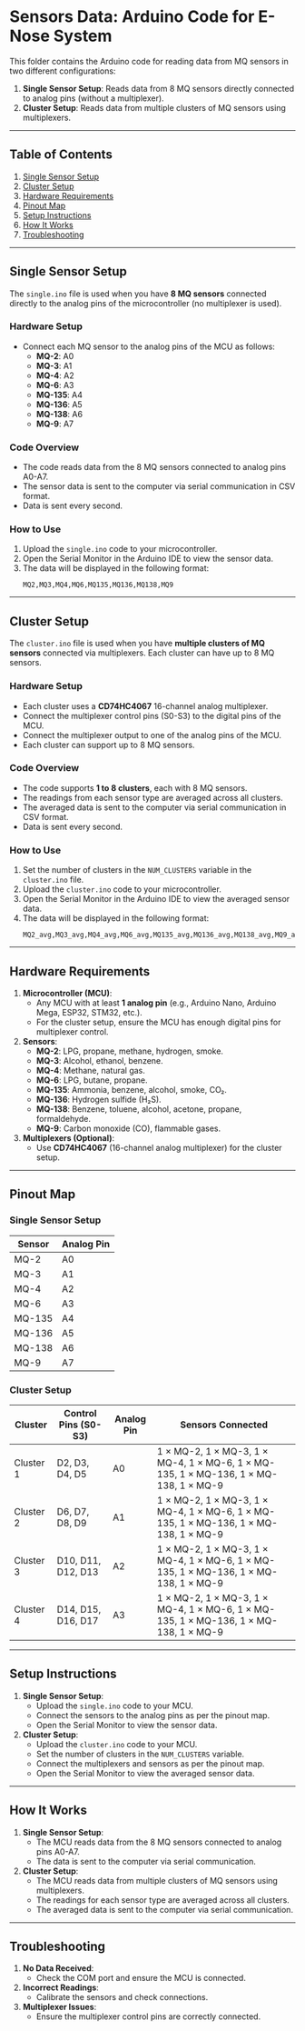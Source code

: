 # Sensors Data: Arduino Code for E-Nose System

This folder contains the Arduino code for reading data from MQ sensors in two different configurations:
1. **Single Sensor Setup**: Reads data from 8 MQ sensors directly connected to analog pins (without a multiplexer).
2. **Cluster Setup**: Reads data from multiple clusters of MQ sensors using multiplexers.

---

## **Table of Contents**
1. [Single Sensor Setup](#single-sensor-setup)
2. [Cluster Setup](#cluster-setup)
3. [Hardware Requirements](#hardware-requirements)
4. [Pinout Map](#pinout-map)
5. [Setup Instructions](#setup-instructions)
6. [How It Works](#how-it-works)
7. [Troubleshooting](#troubleshooting)

---

## **Single Sensor Setup**
The `single.ino` file is used when you have **8 MQ sensors** connected directly to the analog pins of the microcontroller (no multiplexer is used).

### **Hardware Setup**
- Connect each MQ sensor to the analog pins of the MCU as follows:
  - **MQ-2**: A0
  - **MQ-3**: A1
  - **MQ-4**: A2
  - **MQ-6**: A3
  - **MQ-135**: A4
  - **MQ-136**: A5
  - **MQ-138**: A6
  - **MQ-9**: A7

### **Code Overview**
- The code reads data from the 8 MQ sensors connected to analog pins A0-A7.
- The sensor data is sent to the computer via serial communication in CSV format.
- Data is sent every second.

### **How to Use**
1. Upload the `single.ino` code to your microcontroller.
2. Open the Serial Monitor in the Arduino IDE to view the sensor data.
3. The data will be displayed in the following format:
   ```
   MQ2,MQ3,MQ4,MQ6,MQ135,MQ136,MQ138,MQ9
   ```

---

## **Cluster Setup**
The `cluster.ino` file is used when you have **multiple clusters of MQ sensors** connected via multiplexers. Each cluster can have up to 8 MQ sensors.

### **Hardware Setup**
- Each cluster uses a **CD74HC4067** 16-channel analog multiplexer.
- Connect the multiplexer control pins (S0-S3) to the digital pins of the MCU.
- Connect the multiplexer output to one of the analog pins of the MCU.
- Each cluster can support up to 8 MQ sensors.

### **Code Overview**
- The code supports **1 to 8 clusters**, each with 8 MQ sensors.
- The readings from each sensor type are averaged across all clusters.
- The averaged data is sent to the computer via serial communication in CSV format.
- Data is sent every second.

### **How to Use**
1. Set the number of clusters in the `NUM_CLUSTERS` variable in the `cluster.ino` file.
2. Upload the `cluster.ino` code to your microcontroller.
3. Open the Serial Monitor in the Arduino IDE to view the averaged sensor data.
4. The data will be displayed in the following format:
   ```
   MQ2_avg,MQ3_avg,MQ4_avg,MQ6_avg,MQ135_avg,MQ136_avg,MQ138_avg,MQ9_avg
   ```

---

## **Hardware Requirements**
1. **Microcontroller (MCU)**:
   - Any MCU with at least **1 analog pin** (e.g., Arduino Nano, Arduino Mega, ESP32, STM32, etc.).
   - For the cluster setup, ensure the MCU has enough digital pins for multiplexer control.
2. **Sensors**:
   - **MQ-2**: LPG, propane, methane, hydrogen, smoke.
   - **MQ-3**: Alcohol, ethanol, benzene.
   - **MQ-4**: Methane, natural gas.
   - **MQ-6**: LPG, butane, propane.
   - **MQ-135**: Ammonia, benzene, alcohol, smoke, CO₂.
   - **MQ-136**: Hydrogen sulfide (H₂S).
   - **MQ-138**: Benzene, toluene, alcohol, acetone, propane, formaldehyde.
   - **MQ-9**: Carbon monoxide (CO), flammable gases.
3. **Multiplexers (Optional)**:
   - Use **CD74HC4067** (16-channel analog multiplexer) for the cluster setup.

---

## **Pinout Map**
### **Single Sensor Setup**
| Sensor | Analog Pin |
|--------|------------|
| MQ-2   | A0         |
| MQ-3   | A1         |
| MQ-4   | A2         |
| MQ-6   | A3         |
| MQ-135 | A4         |
| MQ-136 | A5         |
| MQ-138 | A6         |
| MQ-9   | A7         |

### **Cluster Setup**
| Cluster | Control Pins (S0-S3) | Analog Pin | Sensors Connected                     |
|---------|----------------------|------------|---------------------------------------|
| Cluster 1 | D2, D3, D4, D5       | A0         | 1 × MQ-2, 1 × MQ-3, 1 × MQ-4, 1 × MQ-6, 1 × MQ-135, 1 × MQ-136, 1 × MQ-138, 1 × MQ-9 |
| Cluster 2 | D6, D7, D8, D9       | A1         | 1 × MQ-2, 1 × MQ-3, 1 × MQ-4, 1 × MQ-6, 1 × MQ-135, 1 × MQ-136, 1 × MQ-138, 1 × MQ-9 |
| Cluster 3 | D10, D11, D12, D13   | A2         | 1 × MQ-2, 1 × MQ-3, 1 × MQ-4, 1 × MQ-6, 1 × MQ-135, 1 × MQ-136, 1 × MQ-138, 1 × MQ-9 |
| Cluster 4 | D14, D15, D16, D17   | A3         | 1 × MQ-2, 1 × MQ-3, 1 × MQ-4, 1 × MQ-6, 1 × MQ-135, 1 × MQ-136, 1 × MQ-138, 1 × MQ-9 |

---

## **Setup Instructions**
1. **Single Sensor Setup**:
   - Upload the `single.ino` code to your MCU.
   - Connect the sensors to the analog pins as per the pinout map.
   - Open the Serial Monitor to view the sensor data.
2. **Cluster Setup**:
   - Upload the `cluster.ino` code to your MCU.
   - Set the number of clusters in the `NUM_CLUSTERS` variable.
   - Connect the multiplexers and sensors as per the pinout map.
   - Open the Serial Monitor to view the averaged sensor data.

---

## **How It Works**
1. **Single Sensor Setup**:
   - The MCU reads data from the 8 MQ sensors connected to analog pins A0-A7.
   - The data is sent to the computer via serial communication.
2. **Cluster Setup**:
   - The MCU reads data from multiple clusters of MQ sensors using multiplexers.
   - The readings for each sensor type are averaged across all clusters.
   - The averaged data is sent to the computer via serial communication.

---

## **Troubleshooting**
1. **No Data Received**:
   - Check the COM port and ensure the MCU is connected.
2. **Incorrect Readings**:
   - Calibrate the sensors and check connections.
3. **Multiplexer Issues**:
   - Ensure the multiplexer control pins are correctly connected.
